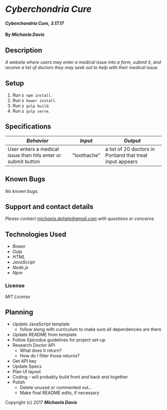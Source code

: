 # _Cyberchondria Cure_

#### _Cyberchondria Cure, 3.17.17_

#### By _**Michaela Davis**_


## Description

_A website where users may enter a medical issue into a form, submit it, and receive a list of doctors they may seek out to help with their medical issue._

## Setup
1. Run `$ npm install`.
2. Run `$ bower install`.
3. Run `$ gulp build`.
4. Run `$ gulp serve`.

## Specifications
|    *Behavior*   |    *Input*    |     *Output*    |
|-----------------|---------------|-----------------|
| User enters a medical issue then hits enter or submit button | "toothache" | a list of 20 doctors in Portland that treat input appears |


## Known Bugs

_No known bugs._

## Support and contact details

_Please contact michaela.delight@gmail.com with questions or concerns._

## Technologies Used

* _Bower_
* _Gulp_
* _HTML_
* _JavaScript_
* _Node.js_
* _Npm_

### License

*MIT License*

## Planning

* Update JavaScript template
  * follow along with curriculum to make sure all dependencies are there
* Update README from template
* Follow Epicodus guidelines for project set-up
* Research Doctor API
    * What does it return?
    * How do I filter those returns?
* Get API key
* Update Specs
* Plan UI layout
* Coding - will probably build front and back end together
* Polish
  * Delete unused or commented out...
  * Make final README edits, if necessary


Copyright (c) 2017 **_Michaela Davis_**
